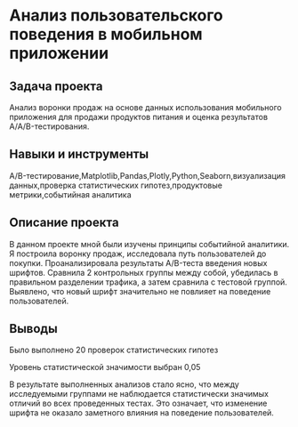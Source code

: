 # Анализ пользовательского поведения в мобильном приложении

## Задача проекта

Анализ воронки продаж на основе данных использования мобильного приложения для продажи продуктов питания и оценка результатов A/A/B-тестирования.

## Навыки и инструменты

A/B-тестирование,Matplotlib,Pandas,Plotly,Python,Seaborn,визуализация данных,проверка статистических гипотез,продуктовые метрики,событийная аналитика

## Описание проекта

В данном проекте мной были изучены принципы событийной аналитики. Я построила воронку продаж, исследовала путь пользователей до покупки. Проанализировала результаты A/B-теста введения новых шрифтов. Сравнила 2 контрольных группы между собой, убедилась в правильном разделении трафика, а затем сравнила с тестовой группой. Выявлено, что новый шрифт значительно не повлияет на поведение пользователей.

## Выводы

Было выполнено 20 проверок статистических гипотез

Уровень статистической значимости выбран 0,05

В результате выполненных анализов стало ясно, что между исследуемыми группами не наблюдается статистически значимых отличий во всех проведенных тестах. Это означает, что изменение шрифта не оказало заметного влияния на поведение пользователей.
